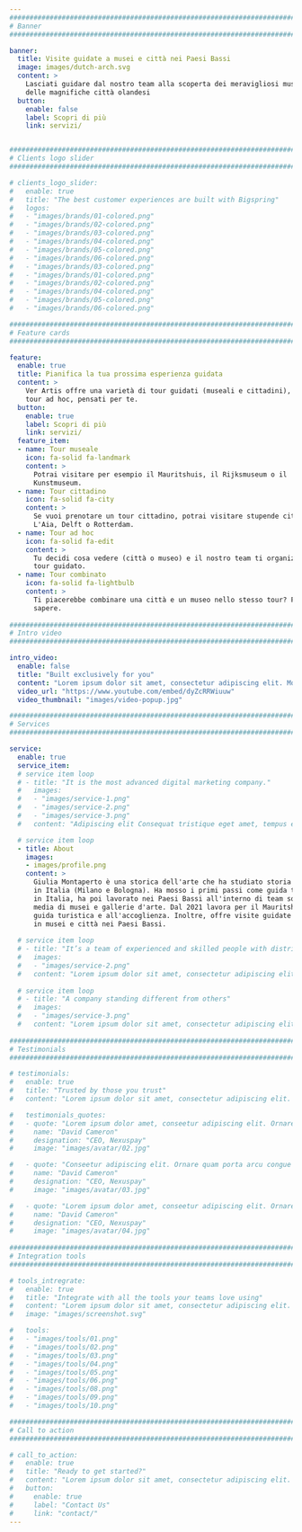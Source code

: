 ```yaml
---
################################################################################
# Banner
################################################################################

banner:
  title: Visite guidate a musei e città nei Paesi Bassi
  image: images/dutch-arch.svg
  content: >
    Lasciati guidare dal nostro team alla scoperta dei meravigliosi musei e
    delle magnifiche città olandesi
  button:
    enable: false
    label: Scopri di più
    link: servizi/


################################################################################
# Clients logo slider
################################################################################

# clients_logo_slider:
#   enable: true
#   title: "The best customer experiences are built with Bigspring"
#   logos:
#   - "images/brands/01-colored.png"
#   - "images/brands/02-colored.png"
#   - "images/brands/03-colored.png"
#   - "images/brands/04-colored.png"
#   - "images/brands/05-colored.png"
#   - "images/brands/06-colored.png"
#   - "images/brands/03-colored.png"
#   - "images/brands/01-colored.png"
#   - "images/brands/02-colored.png"
#   - "images/brands/04-colored.png"
#   - "images/brands/05-colored.png"
#   - "images/brands/06-colored.png"

################################################################################
# Feature cards
################################################################################

feature:
  enable: true
  title: Pianifica la tua prossima esperienza guidata
  content: >
    Ver Artis offre una varietà di tour guidati (museali e cittadini), così come
    tour ad hoc, pensati per te.
  button:
    enable: true
    label: Scopri di più
    link: servizi/
  feature_item:
  - name: Tour museale
    icon: fa-solid fa-landmark
    content: >
      Potrai visitare per esempio il Mauritshuis, il Rijksmuseum o il
      Kunstmuseum.
  - name: Tour cittadino
    icon: fa-solid fa-city
    content: >
      Se vuoi prenotare un tour cittadino, potrai visitare stupende città come
      L'Aia, Delft o Rotterdam.
  - name: Tour ad hoc
    icon: fa-solid fa-edit
    content: >
      Tu decidi cosa vedere (città o museo) e il nostro team ti organizzerà un
      tour guidato.
  - name: Tour combinato
    icon: fa-solid fa-lightbulb
    content: >
      Ti piacerebbe combinare una città e un museo nello stesso tour? Faccelo
      sapere.
      
################################################################################
# Intro video
################################################################################

intro_video:
  enable: false
  title: "Built exclusively for you"
  content: "Lorem ipsum dolor sit amet, consectetur adipiscing elit. Morbi egestas Werat viverra id et aliquet. vulputate egestas sollicitudin."
  video_url: "https://www.youtube.com/embed/dyZcRRWiuuw"
  video_thumbnail: "images/video-popup.jpg"

################################################################################
# Services
################################################################################

service:
  enable: true
  service_item:
  # service item loop
  # - title: "It is the most advanced digital marketing company."
  #   images:
  #   - "images/service-1.png"
  #   - "images/service-2.png"
  #   - "images/service-3.png"
  #   content: "Adipiscing elit Consequat tristique eget amet, tempus eu at consecttur. Leo facilisi nunc viverra tellus. Ac laoreet sit vel consquat. consectetur adipiscing elit. Consequat tristique eget amet, tempus eu at consecttur. Leo facilisi nunc viverra tellus. Ac laoreet sit vel consquat."

  # service item loop
  - title: About
    images:
    - images/profile.png
    content: >
      Giulia Montaperto è una storica dell'arte che ha studiato storia dell'arte
      in Italia (Milano e Bologna). Ha mosso i primi passi come guida turistica
      in Italia, ha poi lavorato nei Paesi Bassi all'interno di team social
      media di musei e gallerie d'arte. Dal 2021 lavora per il Mauritshuis come
      guida turistica e all'accoglienza. Inoltre, offre visite guidate private
      in musei e città nei Paesi Bassi.
      
  # service item loop
  # - title: "It’s a team of experienced and skilled people with distributions"
  #   images:
  #   - "images/service-2.png"
  #   content: "Lorem ipsum dolor sit amet, consectetur adipiscing elit. Consequat tristique eget amet, tempus eu at consecttur. Leo facilisi nunc viverra tellus. Ac laoreet sit vel consquat. consectetur adipiscing elit. Consequat tristique eget amet, tempus eu at consecttur. Leo facilisi nunc viverra tellus. Ac laoreet sit vel consquat."
      
  # service item loop
  # - title: "A company standing different from others"
  #   images:
  #   - "images/service-3.png"
  #   content: "Lorem ipsum dolor sit amet, consectetur adipiscing elit. Consequat tristique eget amet, tempus eu at consecttur. Leo facilisi nunc viverra tellus. Ac laoreet sit vel consquat. consectetur adipiscing elit. Consequat tristique eget amet, tempus eu at consecttur. Leo facilisi nunc viverra tellus. Ac laoreet sit vel consquat."
       
################################################################################
# Testimonials
################################################################################

# testimonials:
#   enable: true
#   title: "Trusted by those you trust"
#   content: "Lorem ipsum dolor sit amet, consectetur adipiscing elit. Morbi egestas Werat viverra id et aliquet. vulputate egestas sollicitudin."

#   testimonials_quotes:
#   - quote: "Lorem ipsum dolor amet, conseetur adipiscing elit. Ornare quam porta arcu congue felis volutpat. Vitae lectudbfs dolor faucibus"
#     name: "David Cameron"
#     designation: "CEO, Nexuspay"
#     image: "images/avatar/02.jpg"

#   - quote: "Conseetur adipiscing elit. Ornare quam porta arcu congue felis volutpat. Vitae lectudbfs pellentesque vitae dolor faucibus"
#     name: "David Cameron"
#     designation: "CEO, Nexuspay"
#     image: "images/avatar/03.jpg"

#   - quote: "Lorem ipsum dolor amet, conseetur adipiscing elit. Ornare quam porta arcu congue felis volutpat. Vitae lectudbfs pellentesque vitae dolor"
#     name: "David Cameron"
#     designation: "CEO, Nexuspay"
#     image: "images/avatar/04.jpg"
        
################################################################################
# Integration tools
################################################################################

# tools_intregrate:
#   enable: true
#   title: "Integrate with all the tools your teams love using"
#   content: "Lorem ipsum dolor sit amet, consectetur adipiscing elit. Morbi egestas Werat viverra id et aliquet. vulputate egestas sollicitudin."
#   image: "images/screenshot.svg"

#   tools:
#   - "images/tools/01.png"
#   - "images/tools/02.png"
#   - "images/tools/03.png"
#   - "images/tools/04.png"
#   - "images/tools/05.png"
#   - "images/tools/06.png"
#   - "images/tools/08.png"
#   - "images/tools/09.png"
#   - "images/tools/10.png"

################################################################################
# Call to action
################################################################################

# call_to_action:
#   enable: true
#   title: "Ready to get started?"
#   content: "Lorem ipsum dolor sit amet, consectetur adipiscing elit. Consequat eget amtempus eu at consecttur."
#   button:
#     enable: true
#     label: "Contact Us"
#     link: "contact/"
---
```

